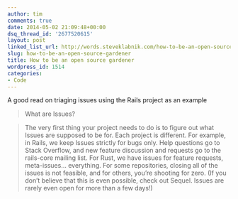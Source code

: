 ```yaml
---
author: tim
comments: true
date: 2014-05-02 21:09:48+00:00
dsq_thread_id: '2677520615'
layout: post
linked_list_url: http://words.steveklabnik.com/how-to-be-an-open-source-gardener
slug: how-to-be-an-open-source-gardener
title: How to be an open source gardener
wordpress_id: 1514
categories:
- Code
---
```


A good read on triaging issues using the Rails project as an example

> What are Issues?

>

> The very first thing your project needs to do is to figure out what Issues
are supposed to be for. Each project is different. For example, in Rails, we
keep Issues strictly for bugs only. Help questions go to Stack Overflow, and
new feature discussion and requests go to the rails-core mailing list. For
Rust, we have issues for feature requests, meta-issues… everything. For some
repositories, closing all of the issues is not feasible, and for others,
you’re shooting for zero. (If you don’t believe that this is even possible,
check out Sequel. Issues are rarely even open for more than a few days!)


